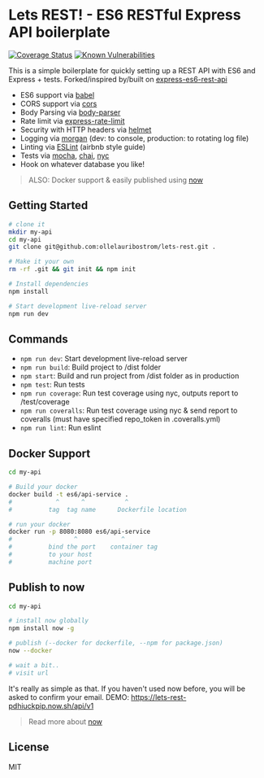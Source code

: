 # Lets REST! - ES6 RESTful Express API boilerplate
[![Coverage Status](https://coveralls.io/repos/github/ollelauribostrom/lets-rest/badge.svg?branch=master)](https://coveralls.io/github/ollelauribostrom/lets-rest?branch=master)
[![Known Vulnerabilities](https://snyk.io/test/github/ollelauribostrom/lets-rest/badge.svg)](https://snyk.io/test/github/ollelauribostrom/lets-rest)

This is a simple boilerplate for quickly setting up a REST API with ES6 and Express + tests.
Forked/inspired by/built on [express-es6-rest-api](https://github.com/developit/express-es6-rest-api)

- ES6 support via [babel](https://babeljs.io)
- CORS support via [cors](https://github.com/troygoode/node-cors)
- Body Parsing via [body-parser](https://github.com/expressjs/body-parser)
- Rate limit via [express-rate-limit](https://github.com/nfriedly/express-rate-limit)
- Security with HTTP headers via [helmet](https://github.com/helmetjs/helmet)
- Logging via [morgan](https://github.com/expressjs/morgan) (dev: to console, production: to rotating log file)
- Linting via [ESLint](http://eslint.org/) (airbnb style guide)
- Tests via [mocha](https://mochajs.org), [chai](http://chaijs.com/), [nyc](https://github.com/istanbuljs/nyc)
- Hook on whatever database you like!

> ALSO: Docker support & easily published using [now](https://zeit.co/now)

Getting Started
---------------
```sh
# clone it
mkdir my-api
cd my-api
git clone git@github.com:ollelauribostrom/lets-rest.git .

# Make it your own
rm -rf .git && git init && npm init

# Install dependencies
npm install

# Start development live-reload server
npm run dev
```

Commands
--------
- `npm run dev`: Start development live-reload server
- `npm run build`: Build project to /dist folder
- `npm start`: Build and run project from /dist folder as in production
- `npm test`: Run tests
- `npm run coverage`: Run test coverage using nyc, outputs report to /test/coverage
- `npm run coveralls`: Run test coverage using nyc & send report to coveralls (must have specified repo_token in .coveralls.yml)
- `npm run lint`: Run eslint


Docker Support
------
```sh
cd my-api

# Build your docker
docker build -t es6/api-service .
#            ^      ^           ^
#          tag  tag name      Dockerfile location

# run your docker
docker run -p 8080:8080 es6/api-service
#                 ^            ^
#          bind the port    container tag
#          to your host
#          machine port   

```

Publish to now
--------------
```sh
cd my-api

# install now globally
npm install now -g

# publish (--docker for dockerfile, --npm for package.json)
now --docker

# wait a bit..
# visit url
```

It's really as simple as that. If you haven't used now before, you will be asked to confirm 
your email. DEMO: https://lets-rest-pdhiuckpip.now.sh/api/v1

> Read more about [now](https://zeit.co/now)

License
-------
MIT
